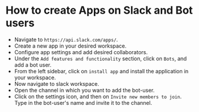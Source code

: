 # How to create Apps on Slack and Bot users

* Navigate to `https://api.slack.com/apps/`.
* Create a new app in your desired workspace.
* Configure app settings and add desired collaborators.
* Under the `Add features and functionality` section, click on `Bots`, and add a bot user.
* From the left sidebar, click on `install app` and install the application in your workspace.
* Now navigate to slack workspace.
* Open the channel in which you want to add the bot-user. 
* Click on the settings icon, and then on `Invite new members to join`. Type in the bot-user's name and invite it to the channel. 
